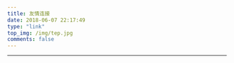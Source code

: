```yaml
---
title: 友情连接
date: 2018-06-07 22:17:49
type: "link"
top_img: /img/tep.jpg
comments: false
---
```


***


